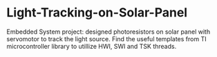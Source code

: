 # Light-Tracking-on-Solar-Panel
Embedded System project: designed photoresistors on solar panel with servomotor to track the light source. Find the useful templates from TI microcontroller library to utillize HWI, SWI and TSK threads.
